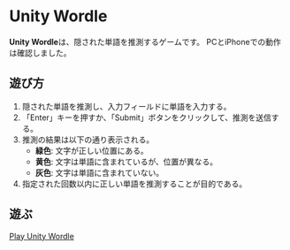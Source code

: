 # Unity Wordle

**Unity Wordle**は、隠された単語を推測するゲームです。
PCとiPhoneでの動作は確認しました。

## 遊び方

1. 隠された単語を推測し、入力フィールドに単語を入力する。
2. 「Enter」キーを押すか、「Submit」ボタンをクリックして、推測を送信する。
3. 推測の結果は以下の通り表示される。
   - **緑色**: 文字が正しい位置にある。
   - **黄色**: 文字は単語に含まれているが、位置が異なる。
   - **灰色**: 文字は単語に含まれていない。
4. 指定された回数以内に正しい単語を推測することが目的である。

## 遊ぶ
[Play Unity Wordle](https://bey9434.github.io/Unity_wordle/)

